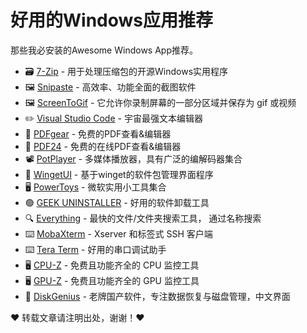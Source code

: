 好用的Windows应用推荐
==============

[](https://blog.meekdai.com/ "首页")[](https://github.com/Meekdai/meekdai.github.io/issues/48 "Issue")[](https://blog.meekdai.com/post/hao-yong-de-Windows-ying-yong-tui-jian.html "切换主题")

那些我必安装的Awesome Windows App推荐。

*   🗃️ [7-Zip](http://www.7-zip.org/) - 用于处理压缩包的开源Windows实用程序
*   🖼️ [Snipaste](https://snipaste.com/) - 高效率、功能全面的截图软件
*   🖼️ [ScreenToGif](http://www.screentogif.com/) - 它允许你录制屏幕的一部分区域并保存为 gif 或视频
*   ✏️ [Visual Studio Code](https://code.visualstudio.com/) - 宇宙最强文本编辑器
*   📝 [PDFgear](https://www.pdfgear.com/) - 免费的PDF查看&编辑器
*   📝 [PDF24](https://tools.pdf24.org/) - 免费的在线PDF查看&编辑器
*   📽️ [PotPlayer](http://potplayer.daum.net/) - 多媒体播放器，具有广泛的编解码器集合
*   🎁 [WingetUI](https://www.marticliment.com/wingetui/) - 基于winget的软件包管理界面程序
*   🖥️ [PowerToys](https://github.com/microsoft/PowerToys) - 微软实用小工具集合
*   🟢 [GEEK UNINSTALLER](https://geekuninstaller.com/) - 好用的软件卸载工具
*   🔍 [Everything](http://www.voidtools.com/) - 最快的文件/文件夹搜索工具， 通过名称搜索
*   ⌨️ [MobaXterm](http://mobaxterm.mobatek.net/) - Xserver 和标签式 SSH 客户端
*   ⌨️ [Tera Term](https://teratermproject.github.io/index-en.html) - 好用的串口调试助手
*   🖥️ [CPU-Z](http://www.cpuid.com/softwares/cpu-z.html) - 免费且功能齐全的 CPU 监控工具
*   🖥️ [GPU-Z](http://www.techpowerup.com/gpuz/) - 免费且功能齐全的 GPU 监控工具
*   💾 [DiskGenius](https://www.diskgenius.cn/) - 老牌国产软件，专注数据恢复与磁盘管理，中文界面

❤️ 转载文章请注明出处，谢谢！❤️